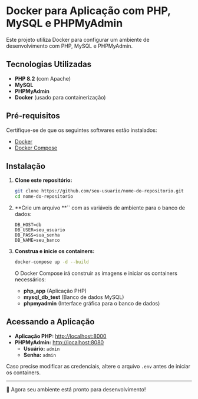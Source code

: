 # Docker para Aplicação com PHP, MySQL e PHPMyAdmin

Este projeto utiliza Docker para configurar um ambiente de desenvolvimento com PHP, MySQL e PHPMyAdmin.

## Tecnologias Utilizadas

- **PHP 8.2** (com Apache)
- **MySQL**
- **PHPMyAdmin**
- **Docker** (usado para containerização)

## Pré-requisitos

Certifique-se de que os seguintes softwares estão instalados:

- [Docker](https://docs.docker.com/get-docker/)
- [Docker Compose](https://docs.docker.com/compose/install/)

## Instalação

1. **Clone este repositório:**

   ```sh
   git clone https://github.com/seu-usuario/nome-do-repositorio.git
   cd nome-do-repositorio
   ```

2. **Crie um arquivo **`` com as variáveis de ambiente para o banco de dados:

   ```env
   DB_HOST=db
   DB_USER=seu_usuario
   DB_PASS=sua_senha
   DB_NAME=seu_banco
   ```

3. **Construa e inicie os containers:**

   ```sh
   docker-compose up -d --build
   ```

   O Docker Compose irá construir as imagens e iniciar os containers necessários:

   - **php\_app** (Aplicação PHP)
   - **mysql\_db\_test** (Banco de dados MySQL)
   - **phpmyadmin** (Interface gráfica para o banco de dados)

## Acessando a Aplicação

- **Aplicação PHP:** [http://localhost:8000](http://localhost:8000)
- **PHPMyAdmin:** [http://localhost:8080](http://localhost:8080)
  - **Usuário:** `admin`
  - **Senha:** `admin`

Caso precise modificar as credenciais, altere o arquivo `.env` antes de iniciar os containers.

---

🚀 Agora seu ambiente está pronto para desenvolvimento!

